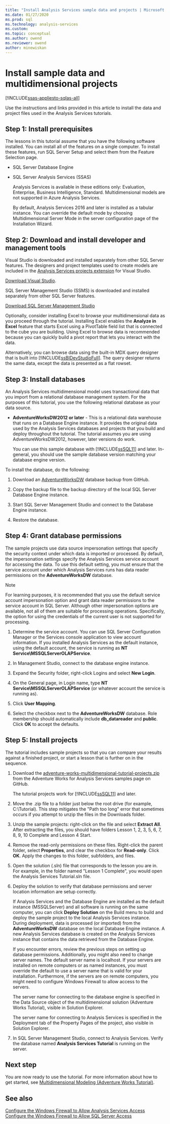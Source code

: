 ```yaml
---
title: "Install Analysis Services sample data and projects | Microsoft Docs"
ms.date: 01/27/2020
ms.prod: sql
ms.technology: analysis-services
ms.custom:
ms.topic: conceptual
ms.author: owend
ms.reviewer: owend
author: minewiskan
---
```

# Install sample data and multidimensional projects 

[!INCLUDE[ssas-appliesto-sqlas-all](../includes/ssas-appliesto-sqlas-all.md)]

Use the instructions and links provided in this article to install the data and project files used in the Analysis Services tutorials. 
  
## Step 1: Install prerequisites 
The lessons in this tutorial assume that you have the following software installed. You can install all of the features on a single computer. To install these features, run SQL Server Setup and select them from the Feature Selection page.  
  
-   SQL Server Database Engine  
  
-   SQL Server Analysis Services  (SSAS) 
  
    Analysis Services is available in these editions only: Evaluation, Enterprise, Business Intelligence, Standard. Multidimensional models are not supported in Azure Analysis Services.
  
    By default, Analysis Services 2016 and later is installed as a tabular instance. You can override the default mode by choosing Multidimensional Server Mode in the server configuration page of the Installation Wizard.
  
## Step 2: Download and install developer and management tools

Visual Studio is downloaded and installed separately from other SQL Server features. The designers and project templates used to create models are included in the [Analysis Services projects extension](https://marketplace.visualstudio.com/items?itemName=ProBITools.MicrosoftAnalysisServicesModelingProjects) for Visual Studio.  
  
[Download Visual Studio](https://visualstudio.microsoft.com/downloads/).   

SQL Server Management Studio (SSMS) is downloaded and installed separately from other SQL Server features.  

[Download SQL Server Management Studio](/sql/ssms/download-sql-server-management-studio-ssms)  

Optionally, consider installing Excel to browse your multidimensional data as you proceed through the tutorial. Installing Excel enables the **Analyze in Excel** feature that starts Excel using a PivotTable field list that is connected to the cube you are building. Using Excel to browse data is recommended because you can quickly build a pivot report that lets you interact with the data.  
  
Alternatively, you can browse data using the built-in MDX query designer that is built into [!INCLUDE[ssBIDevStudioFull](../includes/ssbidevstudiofull-md.md)]. The query designer returns the same data, except the data is presented as a flat rowset.  
  
## Step 3: Install databases  

An Analysis Services multidimensional model uses transactional data that you import from a relational database management system. For the purposes of this tutorial, you use the following relational database as your data source.  
  
-   **AdventureWorksDW2012 or later** - This is a relational data warehouse that runs on a Database Engine instance. It provides the original data  used by the Analysis Services databases and projects that you build and deploy throughout the tutorial. The tutorial assumes you are using AdventureWorksDW2012, however, later versions do work.
  
    You can use this sample database with [!INCLUDE[ssSQL11](../includes/sssql11-md.md)] and later. In-general, you should use the sample database version matching your database engine version.
  
To install the database, do the following:  
  
1.  Download an [AdventureWorksDW](https://github.com/Microsoft/sql-server-samples/releases/tag/adventureworks) database backup from GitHub.  
  
2.  Copy the backup file to the backup directory of the local SQL Server Database Engine instance.
  
3.  Start SQL Server Management Studio and connect to the Database Engine instance.  
  
4.  Restore the database.  
  
## Step 4: Grant database permissions  

The sample projects use data source impersonation settings that specify the security context under which data is imported or processed. By default, the impersonation settings specify the Analysis Services service account for accessing the data. To use this default setting, you must ensure that the service account under which Analysis Services runs has data reader permissions on the **AdventureWorksDW** database.  
  
> [!NOTE]  
> For learning purposes, it is recommended that you use the default service account impersonation option and grant data reader permissions to the service account in SQL Server. Although other impersonation options are available, not all of them are suitable for processing operations. Specifically, the option for using the credentials of the current user is not supported for processing.  
  
1.  Determine the service account. You can use SQL Server Configuration Manager or the Services console application to view account information. If you installed Analysis Services as the default instance, using the default account, the service is running as **NT Service\MSSQLServerOLAPService**.  
  
2.  In Management Studio, connect to the database engine instance.  
  
3.  Expand the Security folder, right-click Logins and select **New Login**.  
  
4.  On the General page, in Login name, type **NT Service\MSSQLServerOLAPService** (or whatever account the service is running as).  
  
5.  Click **User Mapping**.  
  
6.  Select the checkbox next to the **AdventureWorksDW** database. Role membership should automatically include **db_datareader** and **public**. Click **OK** to accept the defaults.  
  
## Step 5: Install projects  

The tutorial includes sample projects so that you can compare your results against a finished project, or start a lesson that is further on in the sequence.  
  
1.  Download the [adventure-works-multidimensional-tutorial-projects.zip](https://github.com/Microsoft/sql-server-samples/releases/tag/adventureworks-analysis-services) from the Adventure Works for Analysis Services samples page on GitHub.  
  
    The tutorial projects work for [!INCLUDE[ssSQL11](../includes/sssql11-md.md)] and later.  
  
2.  Move the .zip file to a folder just below the root drive (for example, C:\Tutorial). This step mitigates the "Path too long" error that sometimes occurs if you attempt to unzip the files in the Downloads folder.  
  
3.  Unzip the sample projects: right-click on the file and select **Extract All**. After extracting the files, you should have folders Lesson 1, 2, 3, 5, 6, 7, 8, 9, 10 Complete and Lesson 4 Start. 
  
4.  Remove the read-only permissions on these files. Right-click the parent folder,  select **Properties**, and clear the checkbox for **Read-only**. Click **OK**. Apply the changes to this folder, subfolders, and files.  

5.  Open the solution (.sln) file that corresponds to the lesson you are in. For example, in the folder named "Lesson 1 Complete", you would open the Analysis Services Tutorial.sln file.  
  
6.  Deploy the solution to verify that database permissions and server location information are setup correctly.  
  
    If Analysis Services and the Database Engine are installed as the default instance (MSSQLServer) and all software is running on the same computer, you can click **Deploy Solution** on the Build menu to build and deploy the sample project to the local Analysis Services instance. During deployment, data is processed (or imported) from the **AdventureWorksDW** database on the local Database Engine instance. A new Analysis Services database is created on the Analysis Services instance that contains the data retrieved from the Database Engine.  
  
    If you encounter errors, review the previous steps on setting up database permissions. Additionally, you might also need to change server names. The default server name is localhost. If your servers are installed on remote computers or as named instances, you must override the default to use a server name that is valid for your installation. Furthermore, if the servers are on remote computers, you might need to configure Windows Firewall to allow access to the servers.  
  
    The server name for connecting to the database engine is specified in the Data Source object of the multidimensional solution (Adventure Works Tutorial), visible in Solution Explorer.  
  
    The server name for connecting to Analysis Services is specified in the Deployment tab of the Property Pages of the project, also visible in Solution Explorer.  
  
7.  In SQL Server Management Studio, connect to Analysis Services. Verify the database named **Analysis Services Tutorial** is running on the server.  
  
## Next step  

You are now ready to use the tutorial. For more information about how to get started, see [Multidimensional Modeling &#40;Adventure Works Tutorial&#41;](multidimensional-modeling-adventure-works-tutorial.md).  
  
## See also  

[Configure the Windows Firewall to Allow Analysis Services Access](../instances/configure-the-windows-firewall-to-allow-analysis-services-access.md)  
[Configure the Windows Firewall to Allow SQL Server Access](/sql/sql-server/install/configure-the-windows-firewall-to-allow-sql-server-access)  
  
  
